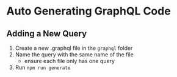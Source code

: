 # Auto Generating GraphQL Code

## Adding a New Query

1. Create a new .graphql file in the `graphql` folder
2. Name the query with the same name of the file
	- ensure each file only has one query
3. Run `npm run generate`